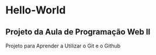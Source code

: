 # Hello-World
## Projeto da Aula de Programação Web II
Projeto para Aprender a Utilizar o Git e o Github
